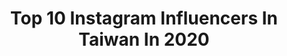---
title: Top 10 Instagram Influencers In Taiwan In 2020
description: >-
  Find top Instagram influencers in Taiwan in 2020. Most popular hashtags: #taiwan #ootd #taipei #travel.
platform: Instagram
profiles:
  - username: "yilunnnnn_"
    fullname: >-
      阿侖 Alun 아륜
    location: "Taiwan"
    followers: 42169
    engagement: 903
    commentsToLikes: 0.022484
    id: ck14hs4esbupd0i191qpn68mu
    verified: false
    hashtags: "#seoul, #thaphaegate, #iu, #14"
  - username: "ooo_lin_ooo"
    fullname: >-
      林倩 🌹 Mercedes Lin
    location: "Taiwan"
    followers: 221644
    engagement: 761
    commentsToLikes: 0.031602
    id: ck0w0omeyf9t20i19j953rgbi
    verified: false
    hashtags: "#comearoundme, #deesse, #taiwan, #lovefool"
  - username: "elena_0921"
    fullname: >-
      𝓝𝓪𝓝𝓪 ♥️ 왕병언
    location: "Taiwan"
    followers: 30835
    engagement: 244
    commentsToLikes: 0.088665
    id: ck14khzrwpl8q0i19qkh0bqif
    verified: false
    hashtags: "#taiwan, #coffeeshop, #ootd, #taoyuan"
  - username: "joey950218"
    fullname: >-
      鈞 Joey
    location: "Taiwan"
    followers: 8585
    engagement: 1159
    commentsToLikes: 0.065385
    id: ck138yv4niot60i19qpbpxqei
    verified: false
    hashtags: "#workout, #fitness, #food, #foodoftheday"
  - username: "pattihuang"
    fullname: >-
      🎀Patti🎀采蓁〰️分享生活📓
    location: "Taiwan"
    followers: 41014
    engagement: 497
    commentsToLikes: 0.030289
    id: ck0tz2j42ox0m0i198qzv48qw
    verified: false
    hashtags: "#partipost, #uka, #ludeya, #conveniencestore"
  - username: "love_ritakao"
    fullname: >-
      💙RITA
    location: "Taiwan"
    followers: 439854
    engagement: 333
    commentsToLikes: 0.014175
    id: ck0uaj34hcc240i19yj5o0da9
    verified: false
    hashtags: ""
  - username: "bentsai_tw"
    fullname: >-
      Ben
    location: "Taiwan"
    followers: 22392
    engagement: 562
    commentsToLikes: 0.015610
    id: ck0w4qoerzx770i1940qyewci
    verified: false
    hashtags: "#attnwear, #attentionwear, #wasangshow, #offermann"
  - username: "shih_su"
    fullname: >-
      蘇婷
    location: "Taiwan"
    followers: 47225
    engagement: 379
    commentsToLikes: 0.013842
    id: ck0w2uqyrq9oq0i192w3w5nc9
    verified: false
    hashtags: "#jets, #spring, #afternoon, #amusementpark"
  - username: "rainbowalicee"
    fullname: >-
      Rainbow Alice 🌈
    location: "Taiwan"
    followers: 24798
    engagement: 138
    commentsToLikes: 0.045341
    id: ck0tz8q1apip30i19nnkwdhfy
    verified: false
    hashtags: "#modellife, #partipost, #brunch, #attractiondr"
  - username: "pptctw"
    fullname: >-
      Aki Chen🌟霈🌟
    location: "Taiwan"
    followers: 116780
    engagement: 227
    commentsToLikes: 0.013858
    id: ck15s5z4ibe5t0i190cjagolx
    verified: false
    hashtags: "#mysis, #thelin, #shanghai, #taipeicoffeeshop"
---